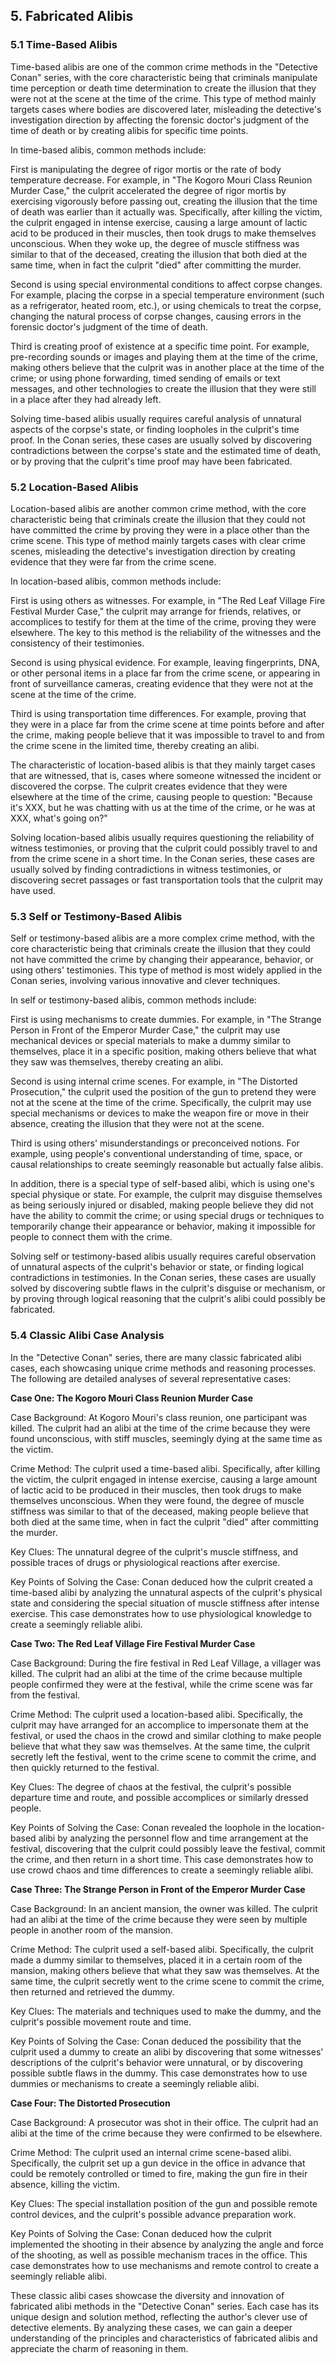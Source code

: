 ## 5. Fabricated Alibis

### 5.1 Time-Based Alibis

Time-based alibis are one of the common crime methods in the "Detective Conan" series, with the core characteristic being that criminals manipulate time perception or death time determination to create the illusion that they were not at the scene at the time of the crime. This type of method mainly targets cases where bodies are discovered later, misleading the detective's investigation direction by affecting the forensic doctor's judgment of the time of death or by creating alibis for specific time points.

In time-based alibis, common methods include:

First is manipulating the degree of rigor mortis or the rate of body temperature decrease. For example, in "The Kogoro Mouri Class Reunion Murder Case," the culprit accelerated the degree of rigor mortis by exercising vigorously before passing out, creating the illusion that the time of death was earlier than it actually was. Specifically, after killing the victim, the culprit engaged in intense exercise, causing a large amount of lactic acid to be produced in their muscles, then took drugs to make themselves unconscious. When they woke up, the degree of muscle stiffness was similar to that of the deceased, creating the illusion that both died at the same time, when in fact the culprit "died" after committing the murder.

Second is using special environmental conditions to affect corpse changes. For example, placing the corpse in a special temperature environment (such as a refrigerator, heated room, etc.), or using chemicals to treat the corpse, changing the natural process of corpse changes, causing errors in the forensic doctor's judgment of the time of death.

Third is creating proof of existence at a specific time point. For example, pre-recording sounds or images and playing them at the time of the crime, making others believe that the culprit was in another place at the time of the crime; or using phone forwarding, timed sending of emails or text messages, and other technologies to create the illusion that they were still in a place after they had already left.

Solving time-based alibis usually requires careful analysis of unnatural aspects of the corpse's state, or finding loopholes in the culprit's time proof. In the Conan series, these cases are usually solved by discovering contradictions between the corpse's state and the estimated time of death, or by proving that the culprit's time proof may have been fabricated.

### 5.2 Location-Based Alibis

Location-based alibis are another common crime method, with the core characteristic being that criminals create the illusion that they could not have committed the crime by proving they were in a place other than the crime scene. This type of method mainly targets cases with clear crime scenes, misleading the detective's investigation direction by creating evidence that they were far from the crime scene.

In location-based alibis, common methods include:

First is using others as witnesses. For example, in "The Red Leaf Village Fire Festival Murder Case," the culprit may arrange for friends, relatives, or accomplices to testify for them at the time of the crime, proving they were elsewhere. The key to this method is the reliability of the witnesses and the consistency of their testimonies.

Second is using physical evidence. For example, leaving fingerprints, DNA, or other personal items in a place far from the crime scene, or appearing in front of surveillance cameras, creating evidence that they were not at the scene at the time of the crime.

Third is using transportation time differences. For example, proving that they were in a place far from the crime scene at time points before and after the crime, making people believe that it was impossible to travel to and from the crime scene in the limited time, thereby creating an alibi.

The characteristic of location-based alibis is that they mainly target cases that are witnessed, that is, cases where someone witnessed the incident or discovered the corpse. The culprit creates evidence that they were elsewhere at the time of the crime, causing people to question: "Because it's XXX, but he was chatting with us at the time of the crime, or he was at XXX, what's going on?"

Solving location-based alibis usually requires questioning the reliability of witness testimonies, or proving that the culprit could possibly travel to and from the crime scene in a short time. In the Conan series, these cases are usually solved by finding contradictions in witness testimonies, or discovering secret passages or fast transportation tools that the culprit may have used.

### 5.3 Self or Testimony-Based Alibis

Self or testimony-based alibis are a more complex crime method, with the core characteristic being that criminals create the illusion that they could not have committed the crime by changing their appearance, behavior, or using others' testimonies. This type of method is most widely applied in the Conan series, involving various innovative and clever techniques.

In self or testimony-based alibis, common methods include:

First is using mechanisms to create dummies. For example, in "The Strange Person in Front of the Emperor Murder Case," the culprit may use mechanical devices or special materials to make a dummy similar to themselves, place it in a specific position, making others believe that what they saw was themselves, thereby creating an alibi.

Second is using internal crime scenes. For example, in "The Distorted Prosecution," the culprit used the position of the gun to pretend they were not at the scene at the time of the crime. Specifically, the culprit may use special mechanisms or devices to make the weapon fire or move in their absence, creating the illusion that they were not at the scene.

Third is using others' misunderstandings or preconceived notions. For example, using people's conventional understanding of time, space, or causal relationships to create seemingly reasonable but actually false alibis.

In addition, there is a special type of self-based alibi, which is using one's special physique or state. For example, the culprit may disguise themselves as being seriously injured or disabled, making people believe they did not have the ability to commit the crime; or using special drugs or techniques to temporarily change their appearance or behavior, making it impossible for people to connect them with the crime.

Solving self or testimony-based alibis usually requires careful observation of unnatural aspects of the culprit's behavior or state, or finding logical contradictions in testimonies. In the Conan series, these cases are usually solved by discovering subtle flaws in the culprit's disguise or mechanism, or by proving through logical reasoning that the culprit's alibi could possibly be fabricated.

### 5.4 Classic Alibi Case Analysis

In the "Detective Conan" series, there are many classic fabricated alibi cases, each showcasing unique crime methods and reasoning processes. The following are detailed analyses of several representative cases:

**Case One: The Kogoro Mouri Class Reunion Murder Case**

Case Background: At Kogoro Mouri's class reunion, one participant was killed. The culprit had an alibi at the time of the crime because they were found unconscious, with stiff muscles, seemingly dying at the same time as the victim.

Crime Method: The culprit used a time-based alibi. Specifically, after killing the victim, the culprit engaged in intense exercise, causing a large amount of lactic acid to be produced in their muscles, then took drugs to make themselves unconscious. When they were found, the degree of muscle stiffness was similar to that of the deceased, making people believe that both died at the same time, when in fact the culprit "died" after committing the murder.

Key Clues: The unnatural degree of the culprit's muscle stiffness, and possible traces of drugs or physiological reactions after exercise.

Key Points of Solving the Case: Conan deduced how the culprit created a time-based alibi by analyzing the unnatural aspects of the culprit's physical state and considering the special situation of muscle stiffness after intense exercise. This case demonstrates how to use physiological knowledge to create a seemingly reliable alibi.

**Case Two: The Red Leaf Village Fire Festival Murder Case**

Case Background: During the fire festival in Red Leaf Village, a villager was killed. The culprit had an alibi at the time of the crime because multiple people confirmed they were at the festival, while the crime scene was far from the festival.

Crime Method: The culprit used a location-based alibi. Specifically, the culprit may have arranged for an accomplice to impersonate them at the festival, or used the chaos in the crowd and similar clothing to make people believe that what they saw was themselves. At the same time, the culprit secretly left the festival, went to the crime scene to commit the crime, and then quickly returned to the festival.

Key Clues: The degree of chaos at the festival, the culprit's possible departure time and route, and possible accomplices or similarly dressed people.

Key Points of Solving the Case: Conan revealed the loophole in the location-based alibi by analyzing the personnel flow and time arrangement at the festival, discovering that the culprit could possibly leave the festival, commit the crime, and then return in a short time. This case demonstrates how to use crowd chaos and time differences to create a seemingly reliable alibi.

**Case Three: The Strange Person in Front of the Emperor Murder Case**

Case Background: In an ancient mansion, the owner was killed. The culprit had an alibi at the time of the crime because they were seen by multiple people in another room of the mansion.

Crime Method: The culprit used a self-based alibi. Specifically, the culprit made a dummy similar to themselves, placed it in a certain room of the mansion, making others believe that what they saw was themselves. At the same time, the culprit secretly went to the crime scene to commit the crime, then returned and retrieved the dummy.

Key Clues: The materials and techniques used to make the dummy, and the culprit's possible movement route and time.

Key Points of Solving the Case: Conan deduced the possibility that the culprit used a dummy to create an alibi by discovering that some witnesses' descriptions of the culprit's behavior were unnatural, or by discovering possible subtle flaws in the dummy. This case demonstrates how to use dummies or mechanisms to create a seemingly reliable alibi.

**Case Four: The Distorted Prosecution**

Case Background: A prosecutor was shot in their office. The culprit had an alibi at the time of the crime because they were confirmed to be elsewhere.

Crime Method: The culprit used an internal crime scene-based alibi. Specifically, the culprit set up a gun device in the office in advance that could be remotely controlled or timed to fire, making the gun fire in their absence, killing the victim.

Key Clues: The special installation position of the gun and possible remote control devices, and the culprit's possible advance preparation work.

Key Points of Solving the Case: Conan deduced how the culprit implemented the shooting in their absence by analyzing the angle and force of the shooting, as well as possible mechanism traces in the office. This case demonstrates how to use mechanisms and remote control to create a seemingly reliable alibi.

These classic alibi cases showcase the diversity and innovation of fabricated alibi methods in the "Detective Conan" series. Each case has its unique design and solution method, reflecting the author's clever use of detective elements. By analyzing these cases, we can gain a deeper understanding of the principles and characteristics of fabricated alibis and appreciate the charm of reasoning in them.